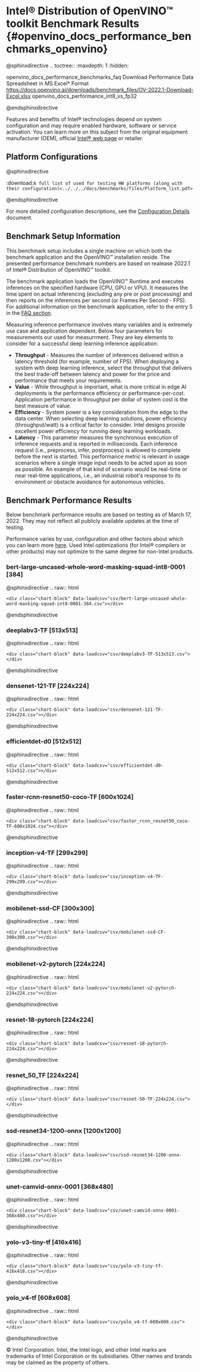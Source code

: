 # Intel® Distribution of OpenVINO™ toolkit Benchmark Results {#openvino_docs_performance_benchmarks_openvino}

@sphinxdirective
.. toctree::
   :maxdepth: 1
   :hidden:

   openvino_docs_performance_benchmarks_faq
   Download Performance Data Spreadsheet in MS Excel* Format <https://docs.openvino.ai/downloads/benchmark_files/OV-2022.1-Download-Excel.xlsx>
   openvino_docs_performance_int8_vs_fp32


@endsphinxdirective

Features and benefits of Intel® technologies depend on system configuration and may require enabled hardware, software or service activation. You can learn more on this subject from the original equipment manufacturer (OEM), official [Intel® web page](https://www.intel.com) or retailer.

## Platform Configurations

@sphinxdirective

:download:`A full list of used for testing HW platforms (along with their configuration)<../../../docs/benchmarks/files/Platform_list.pdf>`

@endsphinxdirective

For more detailed configuration descriptions, see the [Configuration Details](https://docs.openvino.ai/resources/benchmark_files/system_configurations_2022.1.html) document.

## Benchmark Setup Information

This benchmark setup includes a single machine on which both the benchmark application and the OpenVINO™ installation reside. The presented performance benchmark numbers are based on realease 2022.1 of Intel® Distribution of OpenVINO™ toolkit.

The benchmark application loads the OpenVINO™ Runtime and executes inferences on the specified hardware (CPU, GPU or VPU). It measures the time spent on actual inferencing (excluding any pre or post processing) and then reports on the inferences per second (or Frames Per Second - FPS). For additional information on the benchmark application, refer to the entry 5 in the [FAQ section](performance_benchmarks_faq.md).

Measuring inference performance involves many variables and is extremely use case and application dependent. Below four parameters for measurements our used for measurrment. They are key elements to consider for a successful deep learning inference application:

- **Throughput** - Measures the number of inferences delivered within a latency threshold (for example, number of FPS). When deploying a system with deep learning inference, select the throughput that delivers the best trade-off between latency and power for the price and performance that meets your requirements.
- **Value** - While throughput is important, what is more critical in edge AI deployments is the performance efficiency or performance-per-cost. Application performance in throughput per dollar of system cost is the best measure of value.
- **Efficiency** - System power is a key consideration from the edge to the data center. When selecting deep learning solutions, power efficiency (throughput/watt) is a critical factor to consider. Intel designs provide excellent power efficiency for running deep learning workloads.
- **Latency** - This parameter measures the synchronous execution of inference requests and is reported in milliseconds. Each inference request (i.e., preprocess, infer, postprocess) is allowed to complete before the next is started. This performance metric is relevant in usage scenarios where a single image input needs to be acted upon as soon as possible. An example of that kind of scenario would be real-time or near real-time applications, i.e., an industrial robot's response to its environment or obstacle avoidance for autonomous vehicles.

## Benchmark Performance Results

Below benchmark performance results are based on testing as of March 17, 2022. They may not reflect all publicly available updates at the time of testing.
<!-- See configuration disclosure for details. No product can be absolutely secure. -->
Performance varies by use, configuration and other factors about which you can learn more [here](https://www.intel.com/PerformanceIndex). Used Intel optimizations (for Intel® compilers or other products) may not optimize to the same degree for non-Intel products.

<!-- ### bert-base-cased [124]

@sphinxdirective
.. raw:: html

    <div class="chart-block" data-loadcsv="csv/bert-base-cased124.csv"></div> <- This one don't display properly

@endsphinxdirective -->


### bert-large-uncased-whole-word-masking-squad-int8-0001 [384]

@sphinxdirective
.. raw:: html

    <div class="chart-block" data-loadcsv="csv/bert-large-uncased-whole-word-masking-squad-int8-0001-384.csv"></div>

@endsphinxdirective

### deeplabv3-TF [513x513]

@sphinxdirective
.. raw:: html

    <div class="chart-block" data-loadcsv="csv/deeplabv3-TF-513x513.csv"></div>

@endsphinxdirective

### densenet-121-TF [224x224]

@sphinxdirective
.. raw:: html

    <div class="chart-block" data-loadcsv="csv/densenet-121-TF-224x224.csv"></div>

@endsphinxdirective

### efficientdet-d0 [512x512]

@sphinxdirective
.. raw:: html

    <div class="chart-block" data-loadcsv="csv/efficientdet-d0-512x512.csv"></div>

@endsphinxdirective

### faster-rcnn-resnet50-coco-TF [600x1024]

@sphinxdirective
.. raw:: html

    <div class="chart-block" data-loadcsv="csv/faster_rcnn_resnet50_coco-TF-600x1024.csv"></div>

@endsphinxdirective

### inception-v4-TF [299x299]

@sphinxdirective
.. raw:: html

    <div class="chart-block" data-loadcsv="csv/inception-v4-TF-299x299.csv"></div>

@endsphinxdirective

### mobilenet-ssd-CF [300x300]

@sphinxdirective
.. raw:: html

    <div class="chart-block" data-loadcsv="csv/mobilenet-ssd-CF-300x300.csv"></div>

@endsphinxdirective

### mobilenet-v2-pytorch [224x224]

@sphinxdirective
.. raw:: html

    <div class="chart-block" data-loadcsv="csv/mobilenet-v2-pytorch-224x224.csv"></div>

@endsphinxdirective

### resnet-18-pytorch [224x224]

@sphinxdirective
.. raw:: html

    <div class="chart-block" data-loadcsv="csv/resnet-18-pytorch-224x224.csv"></div>

@endsphinxdirective


### resnet_50_TF [224x224]

@sphinxdirective
.. raw:: html

    <div class="chart-block" data-loadcsv="csv/resnet-50-TF-224x224.csv"></div>

@endsphinxdirective

### ssd-resnet34-1200-onnx [1200x1200]

@sphinxdirective
.. raw:: html

    <div class="chart-block" data-loadcsv="csv/ssd-resnet34-1200-onnx-1200x1200.csv"></div>

@endsphinxdirective

### unet-camvid-onnx-0001 [368x480]

@sphinxdirective
.. raw:: html

    <div class="chart-block" data-loadcsv="csv/unet-camvid-onnx-0001-368x480.csv"></div>

@endsphinxdirective

### yolo-v3-tiny-tf [416x416]

@sphinxdirective
.. raw:: html

    <div class="chart-block" data-loadcsv="csv/yolo-v3-tiny-tf-416x416.csv"></div>

@endsphinxdirective

### yolo_v4-tf [608x608]

@sphinxdirective
.. raw:: html

    <div class="chart-block" data-loadcsv="csv/yolo_v4-tf-608x608.csv"></div>

@endsphinxdirective

© Intel Corporation. Intel, the Intel logo, and other Intel marks are trademarks of Intel Corporation or its subsidiaries. Other names and brands may be claimed as the property of others.
